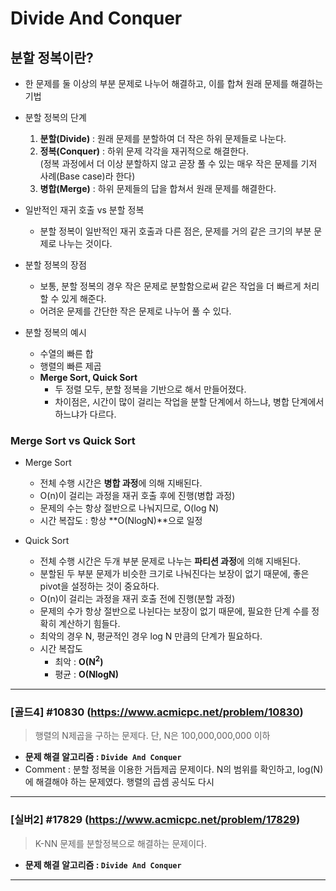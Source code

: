 # Divide And Conquer

## 분할 정복이란?

* 한 문제를 둘 이상의 부분 문제로 나누어 해결하고, 이를 합쳐 원래 문제를 해결하는 기법


* 분할 정복의 단계
  1. **분할(Divide)** : 원래 문제를 분할하여 더 작은 하위 문제들로 나눈다.
  2. **정복(Conquer)** : 하위 문제 각각을 재귀적으로 해결한다.     
   (정복 과정에서 더 이상 분할하지 않고 곧장 풀 수 있는 매우 작은 문제를 기저 사례(Base case)라 한다)
  3. **병합(Merge)** : 하위 문제들의 답을 합쳐서 원래 문제를 해결한다.
  

* 일반적인 재귀 호출 vs 분할 정복    
  - 분할 정복이 일반적인 재귀 호출과 다른 점은, 문제를 거의 같은 크기의 부분 문제로 나누는 것이다.
  
  
* 분할 정복의 장점
  - 보통, 분할 정복의 경우 작은 문제로 분할함으로써 같은 작업을 더 빠르게 처리할 수 있게 해준다.
  - 어려운 문제를 간단한 작은 문제로 나누어 풀 수 있다.


* 분할 정복의 예시
  - 수열의 빠른 합
  - 행렬의 빠른 제곱
  - **Merge Sort, Quick Sort**
     - 두 정렬 모두, 분할 정복을 기반으로 해서 만들어졌다.
     - 차이점은, 시간이 많이 걸리는 작업을 분할 단계에서 하느냐, 병합 단계에서 하느냐가 다르다.


### Merge Sort vs Quick Sort

* Merge Sort
  * 전체 수행 시간은 **병합 과정**에 의해 지배된다.
  * O(n)이 걸리는 과정을 재귀 호출 후에 진행(병합 과정)
  * 문제의 수는 항상 절반으로 나눠지므로, O(log N)
  * 시간 복잡도 : 항상 **O(NlogN)**으로 일정


* Quick Sort
  * 전체 수행 시간은 두개 부분 문제로 나누는 **파티션 과정**에 의해 지배된다.
  * 분할된 두 부분 문제가 비슷한 크기로 나눠진다는 보장이 없기 때문에, 좋은 pivot을 설정하는 것이 중요하다.
  * O(n)이 걸리는 과정을 재귀 호출 전에 진행(분할 과정)
  * 문제의 수가 항상 절반으로 나뉜다는 보장이 없기 때문에, 필요한 단계 수를 정확히 계산하기 힘들다.
  * 최악의 경우 N, 평균적인 경우 log N 만큼의 단계가 필요하다.
  * 시간 복잡도
    * 최악 : **O(N<sup>2</sup>)**
    * 평균 : **O(NlogN)**
    
---

### [골드4] #10830 (https://www.acmicpc.net/problem/10830)

> 행렬의 N제곱을 구하는 문제다. 단, N은 100,000,000,000 이하 

* **문제 해결 알고리즘 : ```Divide And Conquer```**
* Comment : 분할 정복을 이용한 거듭제곱 문제이다. N의 범위를 확인하고, log(N)에 해결해야 하는 문제였다. 행렬의 곱셈 공식도 다시 

---

### [실버2] #17829 (https://www.acmicpc.net/problem/17829)

> K-NN 문제를 분할정복으로 해결하는 문제이다.

* **문제 해결 알고리즘 : ```Divide And Conquer```**

---